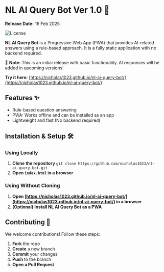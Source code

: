 **NL AI Query Bot Ver 1.0** 🚀
==============================
**Release Date:** 16 Feb 2025

![License](https://img.shields.io/badge/license-MIT-green)
 
**NL AI Query Bot** is a Progressive Web App (PWA) that provides AI-related answers using a rule-based approach. It is a fully static application with no backend required.

🚧 **Note:** This is an initial release with basic functionality. AI responses will be added in upcoming versions!

**Try it here:** [https://nicholas1023.github.io/nl-ai-query-bot/](https://nicholas1023.github.io/nl-ai-query-bot/)

**Features** ✨
---------------
- Rule-based question answering
- PWA: Works offline and can be installed as an app
- Lightweight and fast (No backend required)

**Installation & Setup** 🛠️
---------------------------
### Using Locally
1. **Clone the repository**
   `git clone https://github.com/nicholas1023/nl-ai-query-bot.git`
2. **Open `index.html` in a browser**

### Using Without Cloning
1. **Open [https://nicholas1023.github.io/nl-ai-query-bot/](https://nicholas1023.github.io/nl-ai-query-bot/) in a browser**
2. **(Optional) Install NL AI Query Bot as a PWA**
 
**Contributing** 🤝
-------------------
We welcome contributions! Follow these steps: 
1. **Fork** the repo
2. **Create** a new branch
3. **Commit** your changes
4. **Push** to the branch
5. **Open a Pull Request**
